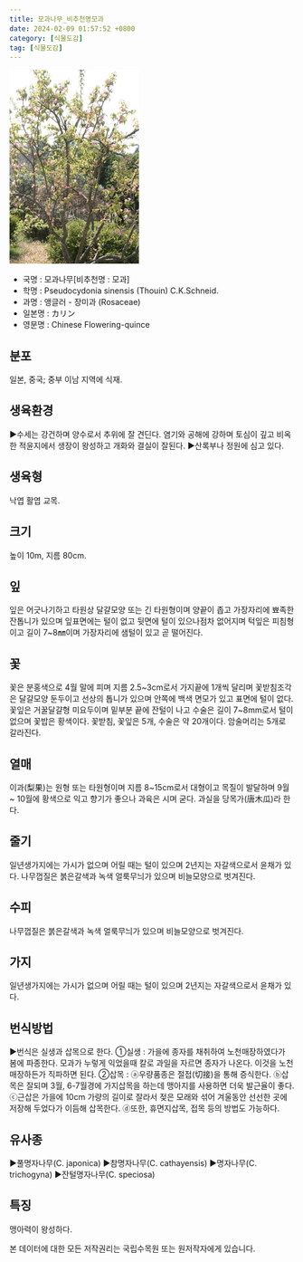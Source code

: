 ```yaml
---
title: 모과나무_비추천명모과
date: 2024-02-09 01:57:52 +0800
category: [식물도감]
tag: [식물도감]
---
```




![모과나무[비추천명 : 모과]](/assets/img/fileUpload/plants/basic/Rosaceae/Chaenomeles/12404/12404_3_th2.JPG)
- 국명 : 모과나무[비추천명 : 모과]
- 학명 : Pseudocydonia sinensis (Thouin) C.K.Schneid.
- 과명 : 앵글러 - 장미과 (Rosaceae)
- 일본명 : カリン
- 영문명 : Chinese Flowering-quince


## 분포
일본, 중국; 중부 이남 지역에 식재.
## 생육환경
▶수세는 강건하며 양수로서 추위에 잘 견딘다. 염기와 공해에 강하며 토심이 깊고 비옥한 적윤지에서 생장이 왕성하고 개화와 결실이 잘된다.
▶산록부나 정원에 심고 있다.
## 생육형
낙엽 활엽 교목.
## 크기
높이 10m, 지름 80cm.
## 잎
잎은 어긋나기하고 타원상 달걀모양 또는 긴 타원형이며 양끝이 좁고 가장자리에 뾰족한 잔톱니가 있으며 잎표면에는 털이 없고 뒷면에 털이 있으나점차 없어지며 턱잎은 피침형이고 길이 7~8㎜이며 가장자리에 샘털이 있고 곧 떨어진다.
## 꽃
꽃은 분홍색으로 4월 말에 피며 지름 2.5~3cm로서 가지끝에 1개씩 달리며 꽃받침조각은 달걀모양 둔두이고 선상의 톱니가 있으며 안쪽에 백색 면모가 있고 표면에 털이 없다. 꽃잎은 거꿀달걀형 미요두이며 밑부분 끝에 잔털이 나고 수술은 길이 7~8mm로서 털이 없으며 꽃밥은 황색이다.  꽃받침, 꽃잎은 5개, 수술은 약 20개이다. 암술머리는 5개로 갈라진다.
## 열매
이과(梨果)는 원형 또는 타원형이며 지름 8~15cm로서 대형이고 목질이 발달하며 9월 ~ 10월에 황색으로 익고 향기가 좋으나 과육은 시며 굳다. 과실을 당목가(唐木瓜)라 한다.
## 줄기
일년생가지에는 가시가 없으며 어릴 때는 털이 있으며 2년지는 자갈색으로서 윤채가 있다. 나무껍질은 붉은갈색과 녹색 얼룩무늬가 있으며 비늘모양으로 벗겨진다.
## 수피
나무껍질은 붉은갈색과 녹색 얼룩무늬가 있으며 비늘모양으로 벗겨진다.
## 가지
일년생가지에는 가시가 없으며 어릴 때는 털이 있으며 2년지는 자갈색으로서 윤채가 있다. 
## 번식방법
▶번식은 실생과 삽목으로 한다. 
①실생 : 가을에 종자를 채취하여 노천매장하였다가 봄에 파종한다. 모과가 누렇게 익었을때 칼로 과일을 자르면 종자가 나온다. 이것을 노천매장하든가 직파하면 된다. 
②삽목 : ⓐ우량품종은 절접(切接)을 통해 증식한다. ⓑ삽목은 잘되며 3월, 6-7월경에 가지삽목을 하는데 맹아지를 사용하면 더욱 발근율이 좋다. ⓒ근삽은 가을에 10cm 가량의 길이로 잘라서 젖은 모래와 섞어 겨울동안 선선한 곳에 저장해 두었다가 이듬해 삽목한다. ⓓ또한, 휴면지삽목, 접목 등의 방법도 가능하다.
## 유사종
▶풀명자나무(C. japonica)
▶참명자나무(C. cathayensis)
▶명자나무(C. trichogyna)
▶잔털명자나무(C. speciosa)
## 특징
맹아력이 왕성하다.






본 데이터에 대한 모든 저작권리는 국립수목원 또는 원저작자에게 있습니다.
